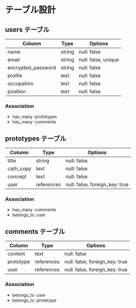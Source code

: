 # テーブル設計

## users テーブル
| Column             | Type   | Options             |
| ------------------ | ------ | ------------------- |
| name               | string | null: false         |
| email              | string | null: false, unique |
| encrypted_password | string | null: false         |
| profile            | text   | null: false         |
| occupation         | text   | null: false         |
| position           | text   | null: false         |

### Association
- has_many :prototypes
- has_many :comments

## prototypes テーブル
| Column             | Type       | Options                        |
| ------------------ | ---------- | ------------------------------ |
| title              | string     | null: false                    |
| cath_copy          | text       | null: false                    |
| concept            | text       | null: false                    |
| user               | references | null: false, foreign_key: true |

### Association
- has_many :comments
- belongs_to :user

## comments テーブル
| Column             | Type       | Options                        |
| ------------------ | ---------- | ------------------------------ |
| content            | text       | null: false                    |
| prototype          | references | null: false, foreign_key: true |
| user               | references | null: false, foreign_key: true |

### Association
- belongs_to :user
- belongs_to :prototype
